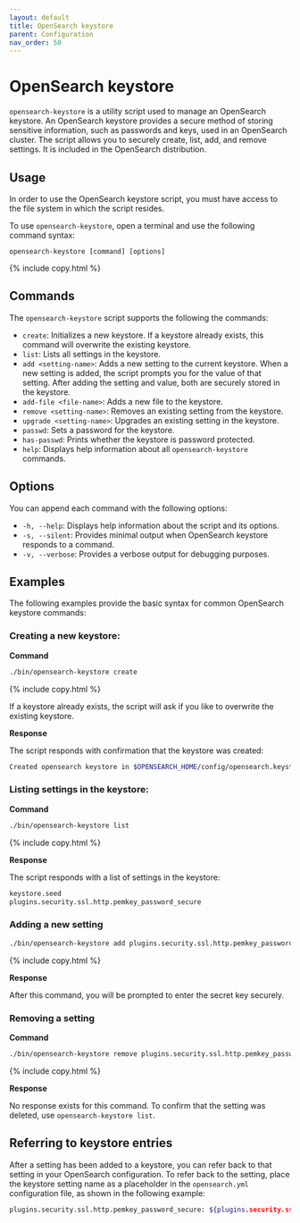 ```yaml
---
layout: default
title: OpenSearch keystore
parent: Configuration
nav_order: 50
---
```


# OpenSearch keystore

`opensearch-keystore` is a utility script used to manage an OpenSearch keystore. An OpenSearch keystore provides a secure method of storing sensitive information, such as passwords and keys, used in an OpenSearch cluster. The script allows you to securely create, list, add, and remove settings. It is included in the OpenSearch distribution. 

## Usage

In order to use the OpenSearch keystore script, you must have access to the file system in which the script resides. 

To use `opensearch-keystore`, open a terminal and use the following command syntax:

```
opensearch-keystore [command] [options]
```
{% include copy.html %}

## Commands

The `opensearch-keystore` script supports the following the commands: 

- `create`: Initializes a new keystore. If a keystore already exists, this command will overwrite the existing keystore.
- `list`: Lists all settings in the keystore.
- `add <setting-name>`: Adds a new setting to the current keystore. When a new setting is added, the script prompts you for the value of that setting. After adding the setting and value, both are securely stored in the keystore.
- `add-file <file-name>`: Adds a new file to the keystore.
- `remove <setting-name>`: Removes an existing setting from the keystore.
- `upgrade <setting-name>`: Upgrades an existing setting in the keystore.
- `passwd`: Sets a password for the keystore.
- `has-passwd`: Prints whether the keystore is password protected.
- `help`: Displays help information about all `opensearch-keystore` commands.

## Options

You can append each command with the following options:

- `-h, --help`: Displays help information about the script and its options.
- `-s, --silent`: Provides minimal output when OpenSearch keystore responds to a command.
- `-v, --verbose`: Provides a verbose output for debugging purposes.

## Examples

The following examples provide the basic syntax for common OpenSearch keystore commands:

### Creating a new keystore:

**Command**

```bash
./bin/opensearch-keystore create
```
{% include copy.html %}

If a keystore already exists, the script will ask if you like to overwrite the existing keystore.
   
**Response**

The script responds with confirmation that the keystore was created:
   
```bash
Created opensearch keystore in $OPENSEARCH_HOME/config/opensearch.keystore
```

### Listing settings in the keystore:

**Command**
   
```bash
./bin/opensearch-keystore list
```
{% include copy.html %}

**Response**

The script responds with a list of settings in the keystore:

```bash
keystore.seed
plugins.security.ssl.http.pemkey_password_secure
```

### Adding a new setting

```bash
./bin/opensearch-keystore add plugins.security.ssl.http.pemkey_password_secure
```
{% include copy.html %}

**Response**

After this command, you will be prompted to enter the secret key securely.

### Removing a setting

**Command**

```bash
./bin/opensearch-keystore remove plugins.security.ssl.http.pemkey_password_secure
```
{% include copy.html %}

**Response**

No response exists for this command. To confirm that the setting was deleted, use `opensearch-keystore list`.

## Referring to keystore entries

After a setting has been added to a keystore, you can refer back to that setting in your OpenSearch configuration. To refer back to the setting, place the keystore setting name as a placeholder in the `opensearch.yml` configuration file, as shown in the following example:

```bash
plugins.security.ssl.http.pemkey_password_secure: ${plugins.security.ssl.http.pemkey_password_secure}
```
